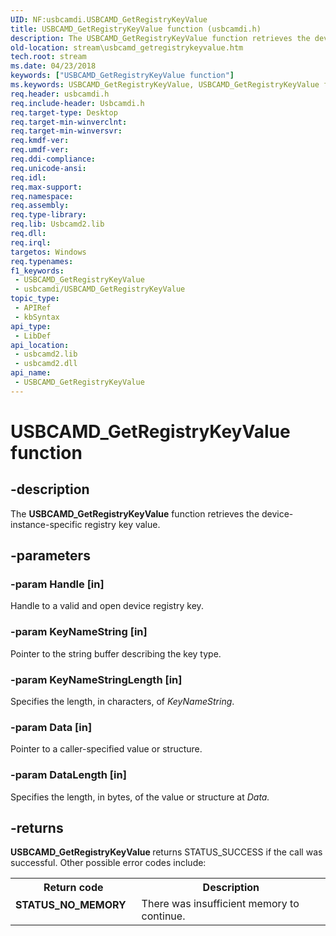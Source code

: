 ```yaml
---
UID: NF:usbcamdi.USBCAMD_GetRegistryKeyValue
title: USBCAMD_GetRegistryKeyValue function (usbcamdi.h)
description: The USBCAMD_GetRegistryKeyValue function retrieves the device-instance-specific registry key value.
old-location: stream\usbcamd_getregistrykeyvalue.htm
tech.root: stream
ms.date: 04/23/2018
keywords: ["USBCAMD_GetRegistryKeyValue function"]
ms.keywords: USBCAMD_GetRegistryKeyValue, USBCAMD_GetRegistryKeyValue function [Streaming Media Devices], stream.usbcamd_getregistrykeyvalue, usbcamdi/USBCAMD_GetRegistryKeyValue, usbcmdpr_f93ab3a6-f063-4c69-819d-1aed77b8efe6.xml
req.header: usbcamdi.h
req.include-header: Usbcamdi.h
req.target-type: Desktop
req.target-min-winverclnt: 
req.target-min-winversvr: 
req.kmdf-ver: 
req.umdf-ver: 
req.ddi-compliance: 
req.unicode-ansi: 
req.idl: 
req.max-support: 
req.namespace: 
req.assembly: 
req.type-library: 
req.lib: Usbcamd2.lib
req.dll: 
req.irql: 
targetos: Windows
req.typenames: 
f1_keywords:
 - USBCAMD_GetRegistryKeyValue
 - usbcamdi/USBCAMD_GetRegistryKeyValue
topic_type:
 - APIRef
 - kbSyntax
api_type:
 - LibDef
api_location:
 - usbcamd2.lib
 - usbcamd2.dll
api_name:
 - USBCAMD_GetRegistryKeyValue
---
```


# USBCAMD_GetRegistryKeyValue function


## -description

The <b>USBCAMD_GetRegistryKeyValue</b> function retrieves the device-instance-specific registry key value.

## -parameters

### -param Handle [in]


Handle to a valid and open device registry key.

### -param KeyNameString [in]


Pointer to the string buffer describing the key type.

### -param KeyNameStringLength [in]


Specifies the length, in characters, of <i>KeyNameString</i>.

### -param Data [in]


Pointer to a caller-specified value or structure.

### -param DataLength [in]


Specifies the length, in bytes, of the value or structure at <i>Data.</i>

## -returns

<b>USBCAMD_GetRegistryKeyValue </b>returns STATUS_SUCCESS if the call was successful. Other possible error codes include:

<table>
<tr>
<th>Return code</th>
<th>Description</th>
</tr>
<tr>
<td width="40%">
<dl>
<dt><b>STATUS_NO_MEMORY</b></dt>
</dl>
</td>
<td width="60%">
There was insufficient memory to continue.

</td>
</tr>
</table>

